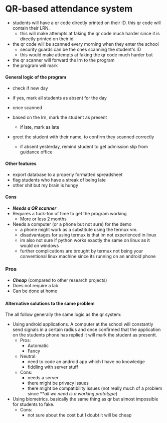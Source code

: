 # QR-based attendance system
- students will have a qr code directly printed on their ID. this qr code will contain their LRN.
	- this will make attempts at faking the qr code much harder since it is directly printed on their id
- the qr code will be scanned every morning when they enter the school
	- security guards can be the ones scanning the student's ID
	- this would make attempts at faking the qr code much harder but 
- the qr scanner will forward the lrn to the program
- the program will mark

#### General logic of the program
- check if new day
- if yes, mark all students as absent for the day

- once scanned
- based on the lrn, mark the student as present
	- if late, mark as late
- greet the student with their name, to confirm they scanned correctly
	- if absent yesterday, remind student to get admission slip from guidance office

#### Other features
- export database to a properly formatted spreadsheet
- flag students who have a streak of being late
- other shit but my brain is hungy


#### Cons
- ***Needs a QR scanner***
- Requires a fuck-ton of time to get the program working
	- More or less 2 months
- Needs a computer (or a phone but not sure) for the demo
	- a phone might work as a substitute using the termux vm.
	- disadvantages for using termux is that im not experienced in linux
	- im also not sure if python works exactly the same on linux as it would on windows
	- further complications are brought by termux not being your conventional linux machine since its running on an android phone

### Pros
- ***Cheap*** (compared to other research projects)
- Does not require a lab
- Can be done at home

### 

#### Alternative solutions to the same problem
The all follow generally the same logic as the qr system:
- Using android applications. A computer at the school will constantly send signals in a certain radius and once confirmed that the application on the students phone has replied it will mark the student as presentt.
	- Pros:
		- Automatic 
		- Fancy
	 - Neutral:
		- need to code an android app which I have no knowledge
		- fiddling with server stuff
	- Cons:
		- needs a server
		- there might be privacy issues
		- there might be compatibility issues (not really much of a problem since ***all we need is a working prototype*)
- Using biometrics. basically the same thing as qr but almost impossible for students to fake.
	- Cons:
		- not sure about the cost but I doubt it will be cheap